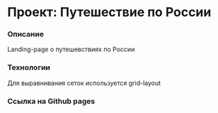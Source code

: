 # Проект: Путешествие по России

### Описание

Landing-page о путешевствиях по России

### Технологии

Для выравнивания сеток используется grid-layout

### Ссылка на Github pages
